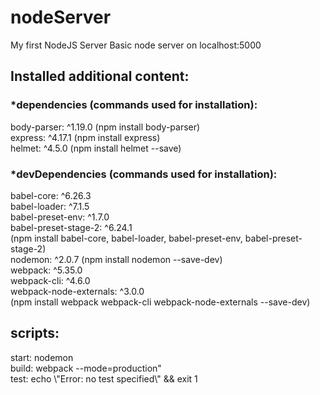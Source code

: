 # nodeServer
My first NodeJS Server
Basic node server on localhost:5000
<h2>Installed additional content:</h2>
<h3>*dependencies (commands used for installation):</h3>
    body-parser: ^1.19.0 (npm install body-parser)</br>
    express: ^4.17.1 (npm install express)</br>
    helmet: ^4.5.0 (npm install helmet --save)</br>
<h3>*devDependencies (commands used for installation):</h3> 
    babel-core: ^6.26.3</br>
    babel-loader: ^7.1.5</br>
    babel-preset-env: ^1.7.0</br>
    babel-preset-stage-2: ^6.24.1</br>
    (npm install babel-core, babel-loader, babel-preset-env, babel-preset-stage-2)</br>
    nodemon: ^2.0.7 (npm install nodemon --save-dev)</br>
    webpack: ^5.35.0</br>
    webpack-cli: ^4.6.0</br>
    webpack-node-externals: ^3.0.0</br>
    (npm install webpack webpack-cli webpack-node-externals --save-dev)</br>
<h2>scripts:</h2>
    start: nodemon</br>
    build: webpack --mode=production"</br>
    test: echo \"Error: no test specified\" && exit 1</br>
